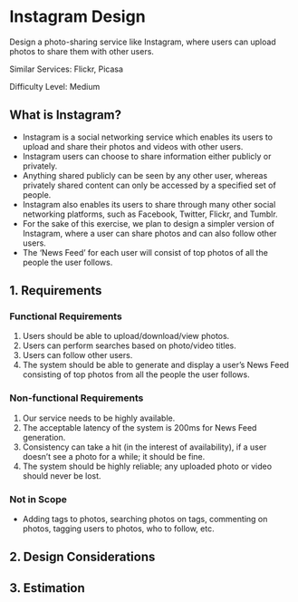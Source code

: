 # Instagram Design

Design a photo-sharing service like Instagram, where users can upload photos to share them with other users.

Similar Services: Flickr, Picasa

Difficulty Level: Medium

## What is Instagram?

  * Instagram is a social networking service which enables its users to upload and share their photos and videos with other users.
  * Instagram users can choose to share information either publicly or privately.
  * Anything shared publicly can be seen by any other user, whereas privately shared content can only be accessed by a specified set of people.
  * Instagram also enables its users to share through many other social networking platforms, such as Facebook, Twitter, Flickr, and Tumblr.
  * For the sake of this exercise, we plan to design a simpler version of Instagram, where a user can share photos and can also follow other users.
  * The ‘News Feed’ for each user will consist of top photos of all the people the user follows.

## 1. Requirements

### Functional Requirements
 1. Users should be able to upload/download/view photos.
 2. Users can perform searches based on photo/video titles.
 3. Users can follow other users.
 4. The system should be able to generate and display a user’s News Feed consisting of top photos from all the people the user follows.

### Non-functional Requirements
 1. Our service needs to be highly available.
 2. The acceptable latency of the system is 200ms for News Feed generation.
 3. Consistency can take a hit (in the interest of availability), if a user doesn’t see a photo for a while; it should be fine.
 4. The system should be highly reliable; any uploaded photo or video should never be lost.

### Not in Scope
 * Adding tags to photos, searching photos on tags, commenting on photos, tagging users to photos, who to follow, etc.


## 2. Design Considerations



## 3. Estimation





